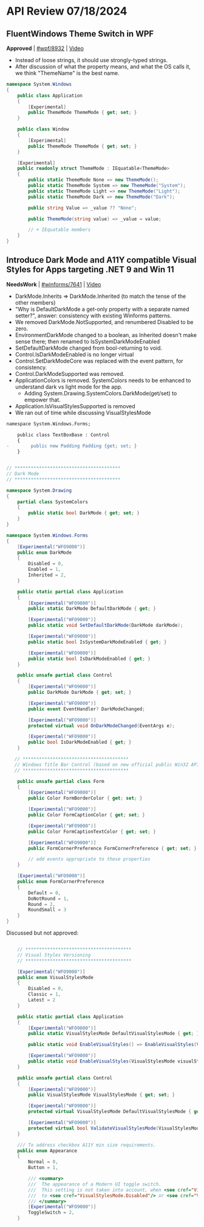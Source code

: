 # API Review 07/18/2024

## FluentWindows Theme Switch in WPF

**Approved** | [#wpf/8932](https://github.com/dotnet/wpf/issues/8932#issuecomment-2237161073) | [Video](https://www.youtube.com/watch?v=5Dqp1704JVA&t=0h0m0s)


* Instead of loose strings, it should use strongly-typed strings.
* After discussion of what the property means, and what the OS calls it, we think "ThemeName" is the best name.

```C#
namespace System.Windows
{
    public class Application
    {
        [Experimental]
        public ThemeMode ThemeMode { get; set; }
    }

    public class Window
    {
        [Experimental]
        public ThemeMode ThemeMode { get; set; }
    }

    [Experimental]
    public readonly struct ThemeMode : IEquatable<ThemeMode>
    {
        public static ThemeMode None => new ThemeMode();
        public static ThemeMode System => new ThemeMode("System");
        public static ThemeMode Light => new ThemeMode("Light");
        public static ThemeMode Dark => new ThemeMode("Dark");

        public string Value => _value ?? "None";

        public ThemeMode(string value) => _value = value;

        // + IEquatable members
    }
}
```

## Introduce Dark Mode and A11Y compatible Visual Styles for Apps targeting .NET 9 and Win 11

**NeedsWork** | [#winforms/7641](https://github.com/dotnet/winforms/issues/7641#issuecomment-2237384450) | [Video](https://www.youtube.com/watch?v=5Dqp1704JVA&t=0h44m1s)


* DarkMode.Inherits => DarkMode.Inherited (to match the tense of the other members)
* "Why is DefaultDarkMode a get-only property with a separate named setter?", answer: consistency with existing Winforms patterns.
* We removed DarkMode.NotSupported, and renumbered Disabled to be zero.
* EnvironmentDarkMode changed to a boolean, as Inherited doesn't make sense there; then renamed to IsSystemDarkModeEnabled
* SetDefaultDarkMode changed from bool-returning to void.
* Control.IsDarkModeEnabled is no longer virtual
* Control.SetDarkModeCore was replaced with the event pattern, for consistency.
* Control.DarkModeSupported was removed.
* ApplicationColors is removed.  SystemColors needs to be enhanced to understand dark vs light mode for the app.
  * Adding System.Drawing.SystemColors.DarkMode(get/set) to empower that.
* Application.IsVisualStylesSupported is removed
* We ran out of time while discussing VisualStylesMode

```diff
namespace System.Windows.Forms;

    public class TextBoxBase : Control
    {
-        public new Padding Padding {get; set; }
    }
```

```C#

// ***************************************
// Dark Mode
// ***************************************

namespace System.Drawing
{
    partial class SystemColors
    {
        public static bool DarkMode { get; set; }
    }
}

namespace System.Windows.Forms
{
    [Experimental("WFO9000")]
    public enum DarkMode
    {
        Disabled = 0,
        Enabled = 1,
        Inherited = 2,
    }

    public static partial class Application
    {
        [Experimental("WFO9000")]
        public static DarkMode DefaultDarkMode { get; }

        [Experimental("WFO9000")]
        public static void SetDefaultDarkMode(DarkMode darkMode);

        [Experimental("WFO9000")]
        public static bool IsSystemDarkModeEnabled { get; }

        [Experimental("WFO9000")]
        public static bool IsDarkModeEnabled { get; }
    }

    public unsafe partial class Control
    {
        [Experimental("WFO9000")]
        public DarkMode DarkMode { get; set; }

        [Experimental("WFO9000")]
        public event EventHandler? DarkModeChanged;

        [Experimental("WFO9000")]
        protected virtual void OnDarkModeChanged(EventArgs e);

        [Experimental("WFO9000")]
        public bool IsDarkModeEnabled { get; }
    }

   // ***************************************
   // Windows Title Bar Control (based on new official public Win32 APIs)
   // ***************************************

    public unsafe partial class Form
    {
        [Experimental("WFO9000")]
        public Color FormBorderColor { get; set; }

        [Experimental("WFO9000")]
        public Color FormCaptionColor { get; set; }

        [Experimental("WFO9000")]
        public Color FormCaptionTextColor { get; set; }

        [Experimental("WFO9000")]
        public FormCornerPreference FormCornerPreference { get; set; }

        // add events appropriate to these properties
    }

    [Experimental("WFO9000")]
    public enum FormCornerPreference
    {
        Default = 0,
        DoNotRound = 1,
        Round = 2,
        RoundSmall = 3
    }
}
```


Discussed but not approved:

```C#

    // ***************************************
    // Visual Styles Versioning
    // ***************************************

    [Experimental("WFO9000")]
    public enum VisualStylesMode
    {
        Disabled = 0,
        Classic = 1,
        Latest = 2
    }

    public static partial class Application
    {
        [Experimental("WFO9000")]
        public static VisualStylesMode DefaultVisualStylesMode { get; }

        public static void EnableVisualStyles() => EnableVisualStyles(VisualStylesMode.Classic);

        [Experimental("WFO9000")]
        public static void EnableVisualStyles(VisualStylesMode visualStylesMode);
    }

    public unsafe partial class Control 
    {
        [Experimental("WFO9000")]
        public VisualStylesMode VisualStylesMode { get; set; }

        [Experimental("WFO9000")]
        protected virtual VisualStylesMode DefaultVisualStylesMode { get; }

        [Experimental("WFO9000")]
        protected virtual bool ValidateVisualStylesMode(VisualStylesMode visualStylesMode)
    }

    /// To address checkbox A11Y min size requirements.
    public enum Appearance
    {
        Normal = 0,
        Button = 1,

        /// <summary>
        ///  The appearance of a Modern UI toggle switch.
        ///  This setting is not taken into account, when <see cref="VisualStylesMode"/> is set
        ///  to <see cref="VisualStylesMode.Disabled"/> or <see cref="VisualStylesMode.Classic"/>.
        /// </summary>
        [Experimental("WFO9000")]
        ToggleSwitch = 2,
    }
```

